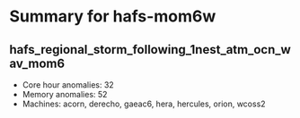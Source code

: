 # Summary for hafs-mom6w

## hafs_regional_storm_following_1nest_atm_ocn_wav_mom6
- Core hour anomalies: 32
- Memory anomalies: 52
- Machines: acorn, derecho, gaeac6, hera, hercules, orion, wcoss2

